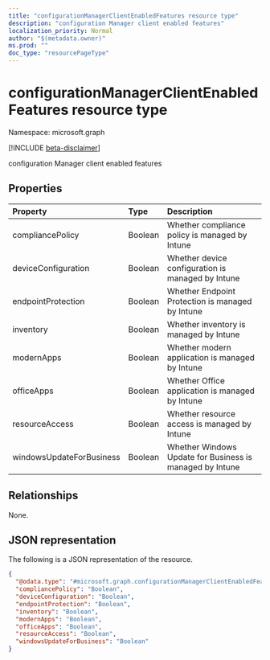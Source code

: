```yaml
---
title: "configurationManagerClientEnabledFeatures resource type"
description: "configuration Manager client enabled features"
localization_priority: Normal
author: "$(metadata.owner)"
ms.prod: ""
doc_type: "resourcePageType"
---
```


# configurationManagerClientEnabledFeatures resource type

Namespace: microsoft.graph

[!INCLUDE [beta-disclaimer](../../includes/beta-disclaimer.md)]

configuration Manager client enabled features

## Properties

| Property                 | Type    | Description                                              |
| :----------------------- | :------ | :------------------------------------------------------- |
| compliancePolicy         | Boolean | Whether compliance policy is managed by Intune           |
| deviceConfiguration      | Boolean | Whether device configuration is managed by Intune        |
| endpointProtection       | Boolean | Whether Endpoint Protection is managed by Intune         |
| inventory                | Boolean | Whether inventory is managed by Intune                   |
| modernApps               | Boolean | Whether modern application is managed by Intune          |
| officeApps               | Boolean | Whether Office application is managed by Intune          |
| resourceAccess           | Boolean | Whether resource access is managed by Intune             |
| windowsUpdateForBusiness | Boolean | Whether Windows Update for Business is managed by Intune |

## Relationships

None.

## JSON representation

The following is a JSON representation of the resource.

<!-- {
  "blockType": "resource",
  "@odata.type": "microsoft.graph.configurationManagerClientEnabledFeatures",
}
-->

```json
{
  "@odata.type": "#microsoft.graph.configurationManagerClientEnabledFeatures",
  "compliancePolicy": "Boolean",
  "deviceConfiguration": "Boolean",
  "endpointProtection": "Boolean",
  "inventory": "Boolean",
  "modernApps": "Boolean",
  "officeApps": "Boolean",
  "resourceAccess": "Boolean",
  "windowsUpdateForBusiness": "Boolean"
}
```
